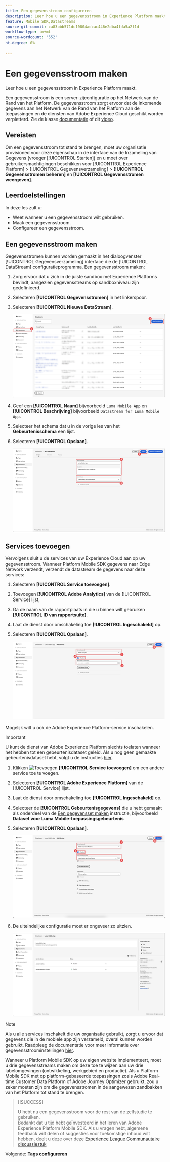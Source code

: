 ```yaml
---
title: Een gegevensstroom configureren
description: Leer hoe u een gegevensstroom in Experience Platform maakt.
feature: Mobile SDK,Datastreams
source-git-commit: ca83bbb571dc10804adcac446e2dba4fda5a2f1d
workflow-type: tm+mt
source-wordcount: '552'
ht-degree: 0%

---
```


# Een gegevensstroom maken

Leer hoe u een gegevensstroom in Experience Platform maakt.

Een gegevensstroom is een server-zijconfiguratie op het Netwerk van de Rand van het Platform. De gegevensstroom zorgt ervoor dat de inkomende gegevens aan het Netwerk van de Rand van het Platform aan de toepassingen en de diensten van Adobe Experience Cloud geschikt worden verpletterd. Zie de klasse [documentatie](https://experienceleague.adobe.com/docs/experience-platform/edge/fundamentals/datastreams.html) of dit [video](https://experienceleague.adobe.com/docs/platform-learn/data-collection/edge-network/configure-datastreams.html).

## Vereisten

Om een gegevensstroom tot stand te brengen, moet uw organisatie provisioned voor deze eigenschap in de interface van de Inzameling van Gegevens (vroeger [!UICONTROL Starten]) en u moet over gebruikersmachtigingen beschikken voor [!UICONTROL Experience Platform] > [!UICONTROL Gegevensverzameling] > **[!UICONTROL Gegevensstromen beheren]** en **[!UICONTROL Gegevensstromen weergeven]**.

## Leerdoelstellingen

In deze les zult u:

* Weet wanneer u een gegevensstroom wilt gebruiken.
* Maak een gegevensstroom.
* Configureer een gegevensstroom.

## Een gegevensstroom maken

Gegevensstromen kunnen worden gemaakt in het dialoogvenster [!UICONTROL Gegevensverzameling] interface die de [!UICONTROL DataStream] configuratieprogramma. Een gegevensstroom maken:

1. Zorg ervoor dat u zich in de juiste sandbox met Experience Platforms bevindt, aangezien gegevensstreams op sandboxniveau zijn gedefinieerd.
1. Selecteren **[!UICONTROL Gegevensstromen]** in het linkerspoor.
1. Selecteren **[!UICONTROL Nieuwe DataStream]**.

   ![datastreams home](assets/datastream-new.png)

1. Geef een **[!UICONTROL Naam]** bijvoorbeeld `Luma Mobile App` en **[!UICONTROL Beschrijving]** bijvoorbeeld `Datastream for Luma Mobile App`.
1. Selecteer het schema dat u in de vorige les van het **Gebeurtenisschema** een lijst.
1. Selecteren **[!UICONTROL Opslaan]**.

   ![nieuwe gegevensstromen](assets/datastream-name.png)


## Services toevoegen

Vervolgens sluit u de services van uw Experience Cloud aan op uw gegevensstroom. Wanneer Platform Mobile SDK gegevens naar Edge Network verzendt, verzendt de datastream de gegevens naar deze services:

1. Selecteren **[!UICONTROL Service toevoegen]**.

1. Toevoegen **[!UICONTROL Adobe Analytics]** van de [!UICONTROL Service] lijst,

1. Ga de naam van de rapportplaats in die u binnen wilt gebruiken **[!UICONTROL ID van rapportsuite]**.

1. Laat de dienst door omschakeling toe **[!UICONTROL Ingeschakeld]** op.

1. Selecteren **[!UICONTROL Opslaan]**.

   ![Adobe Analytics toevoegen als DataStream-service](assets/datastream-service-aa.png)

Mogelijk wilt u ook de Adobe Experience Platform-service inschakelen.

>[!IMPORTANT]
>
>U kunt de dienst van Adobe Experience Platform slechts toelaten wanneer het hebben tot een gebeurtenisdataset geleid. Als u nog geen gemaakte gebeurtenisdataset hebt, volgt u de instructies [hier](platform.md).

1. Klikken ![Toevoegen](https://spectrum.adobe.com/static/icons/workflow_18/Smock_AddCircle_18_N.svg) **[!UICONTROL Service toevoegen]** om een andere service toe te voegen.

1. Selecteren **[!UICONTROL Adobe Experience Platform]** van de [!UICONTROL Service] lijst.

1. Laat de dienst door omschakeling toe **[!UICONTROL Ingeschakeld]** op.

1. Selecteer de **[!UICONTROL Gebeurtenisgegevens]** die u hebt gemaakt als onderdeel van de [Een gegevensset maken](platform.md#create-a-dataset) instructie, bijvoorbeeld **Dataset voor Luma Mobile-toepassingsgebeurtenis**

1. Selecteren **[!UICONTROL Opslaan]**.

   ![Adobe Experience Platform toevoegen als DataStream-service](assets/datastream-service-aep.png)
1. De uiteindelijke configuratie moet er ongeveer zo uitzien.

   ![gegevensstroominstellingen](assets/datastream-settings.png)


>[!NOTE]
>
>Als u alle services inschakelt die uw organisatie gebruikt, zorgt u ervoor dat gegevens die in de mobiele app zijn verzameld, overal kunnen worden gebruikt. Raadpleeg de documentatie voor meer informatie over gegevensstroominstellingen [hier](https://experienceleague.adobe.com/docs/experience-platform/edge/fundamentals/datastreams.html#adobe-experience-platform-settings).

Wanneer u Platform Mobile SDK op uw eigen website implementeert, moet u drie gegevensstreams maken om deze toe te wijzen aan uw drie labelomgevingen (ontwikkeling, werkgebied en productie). Als u Platform Mobile SDK met op platform-gebaseerde toepassingen zoals Adobe Real-time Customer Data Platform of Adobe Journey Optimizer gebruikt, zou u zeker moeten zijn om die gegevensstromen in de aangewezen zandbakken van het Platform tot stand te brengen.

>[!SUCCESS]
>
>U hebt nu een gegevensstroom voor de rest van de zelfstudie te gebruiken.<br/>Bedankt dat u tijd hebt geïnvesteerd in het leren van Adobe Experience Platform Mobile SDK. Als u vragen hebt, algemene feedback wilt delen of suggesties voor toekomstige inhoud wilt hebben, deelt u deze over deze [Experience League Communautaire discussiestuk](https://experienceleaguecommunities.adobe.com/t5/adobe-experience-platform-launch/tutorial-discussion-implement-adobe-experience-cloud-in-mobile/td-p/443796)

Volgende: **[Tags configureren](configure-tags.md)**
